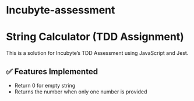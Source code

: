 # Incubyte-assessment

# String Calculator (TDD Assignment)

This is a solution for Incubyte’s TDD Assessment using JavaScript and Jest.

## ✅ Features Implemented
- Return 0 for empty string
- Returns the number when only one number is provided